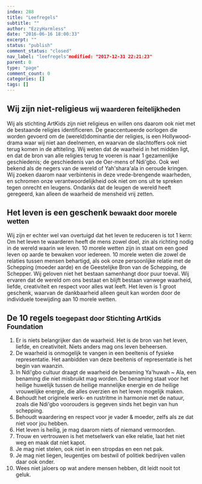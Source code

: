 ```yaml
---
index: 288
title: "Leefregels"
subtitle: ""
author: "EzzyHarmless"
date: "2016-06-16 18:00:33"
excerpt: ""
status: "publish"
comment_status: "closed"
nav_label: "leefregels"modified: "2017-12-31 22:21:23"
parent: 0
type: "page"
comment_count: 0
categories: []
tags: []
---
```


## Wij zijn niet-religieus <small class="has-text-calm is-size-4">wij waarderen feitelijkheden</small>

Wij als stichting ArtKids zijn niet religieus en willen ons daarom ook niet met de bestaande religies identificeren. De geaccentueerde oorlogen die worden gevoerd om de (wereld)dominantie der religies, is een Hollywood-drama waar wij niet aan deelnemen, en waarvan de slachtoffers ook niet terug komen in de aftiteling. Wij weten dat de waarheid in het midden ligt, en dat de bron van alle religies terug te voeren is naar 1 gezamenlijke geschiedenis; de geschiedenis van de Oer-mens of <span class="font-italic font-weight-bold">Ndi'gbo</span>. Ook wel bekend als de <span class="font-italic font-weight-bold">negers</span> van de wereld of <span class="font-italic font-weight-bold">Yah'shara'ala</span> in oeroude kringen. Wij zoeken daarom naar verbintenis in deze vrede-brengende waarheden, en schromen onze verantwoordelijkheid ook niet om ons uit te spreken tegen onrecht en leugens. Ondanks dat de leugen de wereld heeft geregeerd, kan alleen de waarheid de mensheid vrij zetten.

## Het leven is een geschenk <small class="has-text-calm is-size-4">bewaakt door morele wetten</small>

Wij zijn er echter wel van overtuigd dat het leven te reduceren is tot 1 kern: Om het leven te waarderen heeft de mens zowel doel, zin als richting nodig in de wereld waarin we leven. 10 morele wetten zijn in staat om een goed leven op aarde te bewaken voor iedereen. 10 morele weten die zowel de relaties tussen mensen behartigd, als ook onze persoonlijke relatie met de Schepping (moeder aarde) en de Geestelijke Bron van de Schepping, de Schepper. Wij geloven niet het bestaan samenhangt door puur toeval. Wij ervaren dat de wereld om ons bestaat en blijft bestaan vanwege waarheid, liefde, creativiteit en respect voor alles wat leeft. Het leven is 1 groot geschenk, waarvan de dankbaarheid alleen geuit kan worden door de individuele toewijding aan 10 morele wetten.

## De 10 regels <small class="has-text-calm is-size-4">toegepast door Stichting ArtKids Foundation</small>

1.  Er is niets belangrijker dan de waarheid. Het is de bron van het leven, liefde, en creativiteit. Niets anders mag ons leven beheersen.
2.  De waarheid is onmogelijk te vangen in een beeltenis of fysieke representatie. Het aanbidden van deze beeltenis of representatie is het begin van waanzin.
3.  In Ndi'gbo cultuur draagt de waarheid de benaming <span class="font-italic font-weight-bold">Ya'huwah ~ Ala</span>, een benaming die niet misbruikt mag worden. De benaming staat voor het heilige huwelijk tussen de heilige mannelijke energie en de heilige vrouwelijke energie, die alles overzien en het leven mogelijk maken.
4.  Behoudt het originele werk- en rustritme in harmonie met de natuur, zoals die Ndi'gbo voorouders is gegeven sinds het begin van hun schepping.
5.  Behoudt waardering en respect voor je vader & moeder, zelfs als ze dat niet voor jou hebben.
6.  Het leven is heilig, je mag daarom niets of niemand vermoorden.
7.  Trouw en vertrouwen is het metselwerk van elke relatie, laat het niet weg en maak dat niet kapot.
8.  Je mag niet stelen, ook niet in een stropdas en een net pak.
9.  Je mag niet liegen, leugentjes om bestwil of politiek bedrijven vallen daar ook onder.
10.  Wees niet jaloers op wat andere mensen hebben, dit leidt nooit tot geluk.